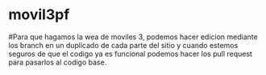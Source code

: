 # movil3pf
#Para que hagamos la wea de moviles 3, podemos hacer edicion mediante los branch en un duplicado de cada parte del sitio y cuando estemos seguros de que el codigo ya es funcional podemos hacer los pull request para pasarlos al codigo base.
